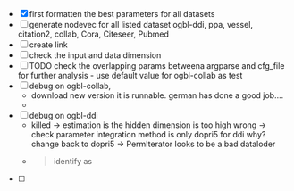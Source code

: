 - [x]  first formatten the best parameters for all datasets 
- [ ]  generate nodevec for all listed dataset ogbl-ddi, ppa, vessel, citation2, collab, Cora, Citeseer, Pubmed 
- [ ]  create link
- [ ]  check the input and data dimension 
- [ ]  TODO check the overlapping params betweena argparse and cfg_file for further analysis - use default value for ogbl-collab as test
- [ ] debug on ogbl-collab, 
    - download new version it is runnable. german has done a good job....
    - 
- [ ] debug on ogbl-ddi 
    - killed -> estimation is the hidden dimension is too high wrong
             -> check parameter integration method is only dopri5 for ddi  why? change back to dopri5
             -> PermIterator looks to be a bad dataloder
    - > identify as 
- [ ] 